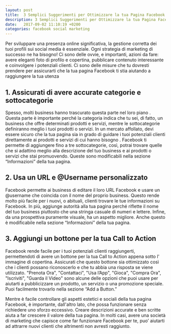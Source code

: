 ```yaml
---
layout: post
title:  3 Semplici Suggerimenti per Ottimizzare la tua Pagina Facebook
description: 3 Semplici Suggerimenti per Ottimizzare la tua Pagina Facebook
date:   2017-09-02 11:10:19 +0200
categories: facebook social marketing
---
```


Per sviluppare una presenza online significativa, la gestione corretta dei tuoi profili sui social media è essenziale. Ogni strategia di marketing di successo ne ha bisogno! Ci sono delle ovvie, e importanti, azioni da fare: avere eleganti foto di profilo e copertina, pubblicare contenuto interessante e coinvolgere i potenziali clienti. Ci sono delle misure che tu dovresti prendere per assicurarti che la tua pagina Facebook ti stia aiutando a raggiungere la tua utenza
<!-- [Frase da rivedere, oltre alle ovvie azioni ci sono anche queste ottimizzazioni da fare o qualcosa di simile]. -->

## 1. Assicurati di avere accurate categorie e sottocategorie

Spesso, molti business hanno trascurato questa parte nel loro piano <!-- [piano?, questa parte della loro pagina facebook?] -->. Questa parte <!-- Ripetizione? --> è importante perché la categoria indica che tu sei, di fatto, un business che offre determinati prodotti e servizi, mentre le sottocategorie definiranno meglio i tuoi prodotti o servizi.
In un mercato affollato, devi essere sicuro che la tua pagina sia in grado di guidare i tuoi potenziali clienti direttamente ai prodotti e servizi di cui hanno bisogno <!-- [In realta’ qui ho tradotto male… quello che voleva dire e’ che se non si inseriscono categorie e sottocategorie e’ più difficile che i tuoi potenziali clienti ti trovino tramite la ricerca su Facebook] -->. Facebook ti permette di aggiungere fino a tre sottocategorie, così, potrai trovare quelle che si adattino meglio alla descrizione del tuo business e ai prodotti o servizi che stai promuovendo. Queste sono modificabili nella sezione “Informazioni” della tua pagina.

## 2. Usa un URL e @Username personalizzato

Facebook permette ai business di editare il loro URL Facebook e usare un @username che coincida con il nome del proprio business. Questo rende molto più facile per i nuovi, o abituali, clienti trovare le tue informazioni su Facebook. In più, aggiunge autorità alla tua pagina perché riflette il nome del tuo business piuttosto che una stringa casuale di numeri e lettere. Infine, da una prospettiva puramente visuale, ha un aspetto migliore. Anche questo è modificabile nella sezione “Informazioni” della tua pagina.

## 3. Aggiungi un bottone per la tua Call to Action

Facebook rende facile per i tuoi potenziali clienti raggiungerti, permettendoti di avere un bottone per la tua Call to Action appena sotto l' immagine di copertina. Assicurati che questo bottone sia ottimizzato così che i clienti possano riconoscerlo e che tu abbia una risposta se viene utilizzato. "Prenota Ora", "Contattaci", "Usa l’App", "Gioca", "Compra Ora", "Iscriviti", "Guarda il Video" sono alcune delle opzioni che puoi usare per aiutarti a pubblicizzare un prodotto, un servizio o una promozione speciale. Puoi facilmente trovarlo nella sezione “Add a Button.” <!-- [in italiano?] -->


Mentre è facile controllare gli aspetti estetici e sociali della tua pagina Facebook, è importante, dall'altro lato, che possa funzionare senza richiedere uno sforzo eccessivo. Creare descrizioni accurate e ben scritte aiuta a far crescere il valore della tua pagina. In molti casi, avere una società di marketing che capisce come far funzionare Facebook per te, puo’ aiutarti ad attrarre nuovi clienti che altrimenti non avresti raggiunto.
